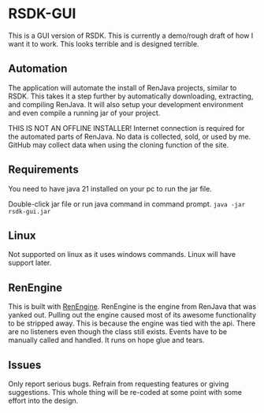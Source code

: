 # RSDK-GUI
This is a GUI version of RSDK. This is currently a demo/rough draft of how I want it to work. This looks terrible and is designed terrible.

## Automation
The application will automate the install of RenJava projects, similar to RSDK. This takes it a step further by automatically downloading, extracting, and compiling RenJava. It will also setup your development environment and even compile a running jar of your project.

THIS IS NOT AN OFFLINE INSTALLER! Internet connection is required for the automated parts of RenJava. No data is collected, sold, or used by me. GitHub may collect data when using the cloning function of the site.

## Requirements
You need to have java 21 installed on your pc to run the jar file.

Double-click jar file or run java command in command prompt.
`java -jar rsdk-gui.jar`

## Linux
Not supported on linux as it uses windows commands. Linux will have support later.

## RenEngine
This is built with [RenEngine](https://github.com/HackusatePvP/RenEngine). RenEngine is the engine from RenJava that was yanked out. Pulling out the engine caused most of its awesome functionality to be stripped away.
This is because the engine was tied with the api. There are no listeners even though the class still exists. Events have to be manually called and handled. It runs on hope glue and tears.


## Issues
Only report serious bugs. Refrain from requesting features or giving suggestions. This whole thing will be re-coded at some point with some effort into the design.